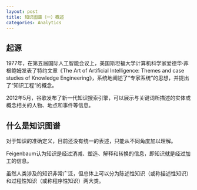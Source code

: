 ```yaml
---
layout: post
title: 知识图谱（一）概述
categories: Analytics
---
```


## 起源

1977年，在第五届国际人工智能会议上，美国斯坦福大学计算机科学家爱德华·菲根鲍姆发表了特约文章《The Art of Artificial Intelligence: Themes and case studies of Knowledge Engineering》，系统地阐述了“专家系统”的思想，并提出了“知识工程”的概念。

2012年5月，谷歌发布了新一代知识搜索引擎，可以展示与关键词所描述的实体或概念相关的人物、地点和事件等信息。

## 什么是知识图谱

对于知识的准确定义，目前还没有统一的表述，只能从不同角度加以理解。

Feigenbaum认为知识是经过消减、塑造、解释和转换的信息，即知识就是经过加工的信息。

虽然人类涉及的知识非常广泛，但总体上可以分为陈述性知识（或称描述性知识）和过程性知识（或称程序性知识）两大类。
